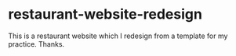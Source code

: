 # restaurant-website-redesign
This is a restaurant website which I redesign from a template for my practice. Thanks.
